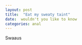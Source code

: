 ```yaml
---
layout: post
title:  "Eat my sweaty taint"
date:  wouldn't you like to know
categories: anal
---
```

Swaaus


